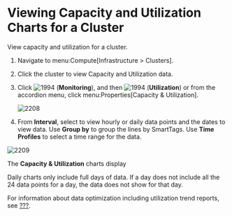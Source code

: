# Viewing Capacity and Utilization Charts for a Cluster

View capacity and utilization for a cluster.

1.  Navigate to menu:Compute\[Infrastructure \> Clusters\].

2.  Click the cluster to view Capacity and Utilization data.

3.  Click ![1994](../images/1994.png) (**Monitoring**), and then
    ![1994](../images/1994.png) (**Utilization**) or from the accordion
    menu, click menu:Properties\[Capacity & Utilization\].

    ![2208](../images/2208.png)

4.  From **Interval**, select to view hourly or daily data points and
    the dates to view data. Use **Group by** to group the lines by
    SmartTags. Use **Time Profiles** to select a time range for the
    data.

![2209](../images/2209.png)

The **Capacity & Utilization** charts display

<div class="note">

Daily charts only include full days of data. If a day does not include
all the 24 data points for a day, the data does not show for that day.

</div>

For information about data optimization including utilization trend
reports, see [???](#data-optimization).
